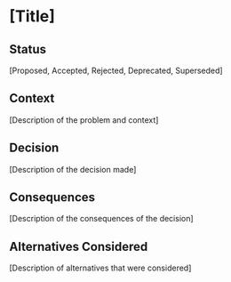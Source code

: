 # [Title]

## Status
[Proposed, Accepted, Rejected, Deprecated, Superseded]

## Context
[Description of the problem and context]

## Decision
[Description of the decision made]

## Consequences
[Description of the consequences of the decision]

## Alternatives Considered
[Description of alternatives that were considered]

